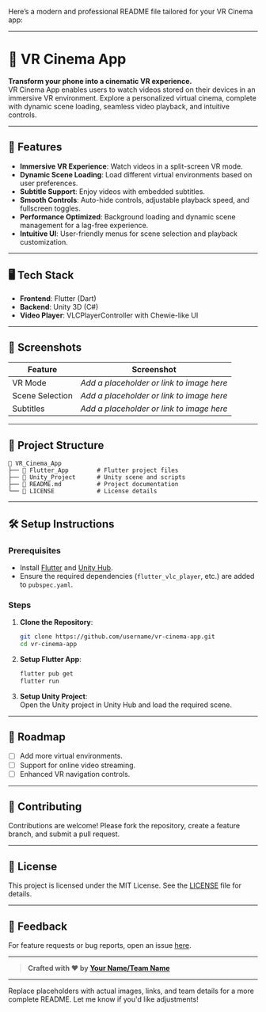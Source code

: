 Here’s a modern and professional README file tailored for your VR Cinema app:

---

# 🎥 VR Cinema App  

**Transform your phone into a cinematic VR experience.**  
VR Cinema App enables users to watch videos stored on their devices in an immersive VR environment. Explore a personalized virtual cinema, complete with dynamic scene loading, seamless video playback, and intuitive controls.

---

## 🚀 Features  

- **Immersive VR Experience**: Watch videos in a split-screen VR mode.  
- **Dynamic Scene Loading**: Load different virtual environments based on user preferences.  
- **Subtitle Support**: Enjoy videos with embedded subtitles.  
- **Smooth Controls**: Auto-hide controls, adjustable playback speed, and fullscreen toggles.  
- **Performance Optimized**: Background loading and dynamic scene management for a lag-free experience.  
- **Intuitive UI**: User-friendly menus for scene selection and playback customization.  

---

## 🖥️ Tech Stack  

- **Frontend**: Flutter (Dart)  
- **Backend**: Unity 3D (C#)  
- **Video Player**: VLCPlayerController with Chewie-like UI  

---

## 📸 Screenshots  

| Feature        | Screenshot                                  |  
|----------------|--------------------------------------------|  
| VR Mode        | *Add a placeholder or link to image here*  |  
| Scene Selection| *Add a placeholder or link to image here*  |  
| Subtitles      | *Add a placeholder or link to image here*  |  

---

## 📂 Project Structure  

```  
📂 VR_Cinema_App  
├── 📁 Flutter_App        # Flutter project files  
├── 📁 Unity_Project      # Unity scene and scripts  
├── 📄 README.md          # Project documentation  
└── 📜 LICENSE            # License details  
```  

---

## 🛠️ Setup Instructions  

### Prerequisites  
- Install [Flutter](https://flutter.dev/) and [Unity Hub](https://unity.com/).  
- Ensure the required dependencies (`flutter_vlc_player`, etc.) are added to `pubspec.yaml`.  

### Steps  
1. **Clone the Repository**:  
   ```bash  
   git clone https://github.com/username/vr-cinema-app.git  
   cd vr-cinema-app  
   ```  

2. **Setup Flutter App**:  
   ```bash  
   flutter pub get  
   flutter run  
   ```  

3. **Setup Unity Project**:  
   Open the Unity project in Unity Hub and load the required scene.  

---

## 🎯 Roadmap  

- [ ] Add more virtual environments.  
- [ ] Support for online video streaming.  
- [ ] Enhanced VR navigation controls.  

---

## 🤝 Contributing  

Contributions are welcome! Please fork the repository, create a feature branch, and submit a pull request.  

---

## 📜 License  

This project is licensed under the MIT License. See the [LICENSE](LICENSE) file for details.  

---

## 💬 Feedback  

For feature requests or bug reports, open an issue [here](https://github.com/username/vr-cinema-app/issues).  

---

> **Crafted with ❤️ by [Your Name/Team Name](https://yourwebsite.com)**  

--- 

Replace placeholders with actual images, links, and team details for a more complete README. Let me know if you'd like adjustments!
